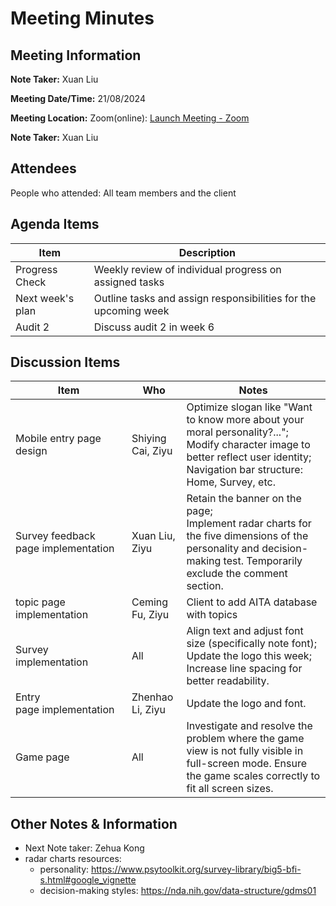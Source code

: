 # Meeting Minutes

## Meeting Information

**Note Taker:**  Xuan Liu

**Meeting Date/Time:** 21/08/2024 

**Meeting Location:** Zoom(online): [Launch Meeting - Zoom](https://anu.zoom.us/j/82320892529?pwd=r1sFRKhalHhXKuCi4eFE72RrBUwuor.1) 

**Note Taker:** Xuan Liu

## Attendees

People who attended: All team members and the client

## Agenda Items

| Item             | Description                                                     |
| ---------------- | --------------------------------------------------------------- |
| Progress Check   | Weekly review of individual progress on assigned tasks          |
| Next week's plan | Outline tasks and assign responsibilities for the upcoming week |
| Audit 2          | Discuss audit 2 in week 6                                       |

## Discussion Items

| Item                                | Who               | Notes                                                                                                                                                                                   |
| ----------------------------------- | ----------------- | --------------------------------------------------------------------------------------------------------------------------------------------------------------------------------------- |
| Mobile entry page design            | Shiying Cai, Ziyu | Optimize slogan like "Want to know more about your moral personality?...";<br/>Modify character image to better reflect user identity;<br/>Navigation bar structure: Home, Survey, etc. |
| Survey feedback page implementation | Xuan Liu, Ziyu    | Retain the banner on the page;<br/>Implement radar charts for the five dimensions of the personality and decision-making test. Temporarily exclude the comment section.                 |
| topic page implementation           | Ceming Fu, Ziyu   | Client to add AITA database with topics                                                                                                                                                 |
| Survey implementation               | All               | Align text and adjust font size (specifically note font);<br/>Update the logo this week;<br/>Increase line spacing for better readability.                                              |
| Entry page implementation           | Zhenhao Li, Ziyu  | Update the logo and font.                                                                                                                                                               |
| Game page                           | All               | Investigate and resolve the problem where the game view is not fully visible in full-screen mode. Ensure the game scales correctly to fit all screen sizes.                             |

## Other Notes & Information

- Next Note taker: Zehua Kong
- radar charts resources:
  - personality: https://www.psytoolkit.org/survey-library/big5-bfi-s.html#google_vignette
  - decision-making styles: https://nda.nih.gov/data-structure/gdms01
